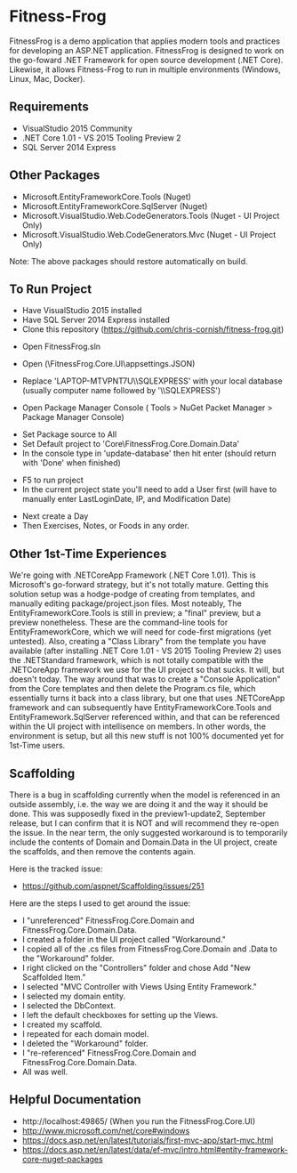 # Fitness-Frog

FitnessFrog is a demo application that applies modern tools and practices for developing an ASP.NET application. 
FitnessFrog is designed to work on the go-foward .NET Framework for open source development (.NET Core).
Likewise, it allows Fitness-Frog to run in multiple environments (Windows, Linux, Mac, Docker).

## Requirements   
* VisualStudio 2015 Community
* .NET Core 1.01 - VS 2015 Tooling Preview 2
* SQL Server 2014 Express

## Other Packages
* Microsoft.EntityFrameworkCore.Tools (Nuget)
* Microsoft.EntityFrameworkCore.SqlServer (Nuget)
* Microsoft.VisualStudio.Web.CodeGenerators.Tools (Nuget - UI Project Only)
* Microsoft.VisualStudio.Web.CodeGenerators.Mvc (Nuget - UI Project Only)

Note:
The above packages should restore automatically on build.

## To Run Project
* Have VisualStudio 2015 installed
* Have SQL Server 2014 Express installed
* Clone this repository (https://github.com/chris-cornish/fitness-frog.git)
- Open FitnessFrog.sln
* Open (\FitnessFrog.Core.UI\appsettings.JSON)
- Replace 'LAPTOP-MTVPNT7U\\\SQLEXPRESS' with your local database (usually computer name followed by '\\\SQLEXPRESS')
* Open Package Manager Console ( Tools > NuGet Packet Manager > Package Manager Console)
- Set Package source to All
- Set Default project to 'Core\FitnessFrog.Core.Domain.Data'
- In the console type in 'update-database' then hit enter (should return with 'Done' when finished)
* F5 to run project
* In the current project state you'll need to add a User first (will have to manually enter LastLoginDate, IP, and Modification Date)
- Next create a Day
- Then Exercises, Notes, or Foods in any order.

## Other 1st-Time Experiences
We're going with .NETCoreApp Framework (.NET Core 1.01).  This is Microsoft's go-forward strategy, but it's not
totally mature.  Getting this solution setup was a hodge-podge of creating from templates, and manually
editing package/project.json files.  Most noteably, The EntityFrameworkCore.Tools is still in preview; a "final"
preview, but a preview nonetheless.  These are the command-line tools for EntityFrameworkCore, which we will
need for code-first migrations (yet untested). Also, creating a "Class Library" from the template you have
available (after installing .NET Core 1.01 - VS 2015 Tooling Preview 2) uses the .NETStandard framework, which
is not totally compatible with the .NETCoreApp framework we use for the UI project so that sucks. It will,
but doesn't today. The way around that was to create a "Console Application" from the Core templates and then
delete the Program.cs file, which essentially turns it back into a class library, but one that uses .NETCoreApp
framework and can subsequently have EntityFrameworkCore.Tools and EntityFramework.SqlServer referenced within,
and that can be referenced within the UI project with intellisence on members.  In other words, the environment
is setup, but all this new stuff is not 100% documented yet for 1st-Time users.

## Scaffolding
There is a bug in scaffolding currently when the model is referenced in an outside assembly, i.e. the way
we are doing it and the way it should be done. This was supposedly fixed in the preview1-update2, September
release, but I can confirm that it is NOT and will recommend they re-open the issue. In the near term, the
only suggested workaround is to temporarily include the contents of Domain and Domain.Data in the UI project,
create the scaffolds, and then remove the contents again.

Here is the tracked issue:
* https://github.com/aspnet/Scaffolding/issues/251

Here are the steps I used to get around the issue:
* I "unreferenced" FitnessFrog.Core.Domain and FitnessFrog.Core.Domain.Data.
* I created a folder in the UI project called "Workaround."
* I copied all of the .cs files from FitnessFrog.Core.Domain and .Data to the "Workaround" folder.
* I right clicked on the "Controllers" folder and chose Add "New Scaffolded Item."
* I selected "MVC Controller with Views Using Entity Framework."
* I selected my domain entity.
* I selected the DbContext.
* I left the default checkboxes for setting up the Views.
* I created my scaffold.
* I repeated for each domain model.
* I deleted the "Workaround" folder.
* I "re-referenced" FitnessFrog.Core.Domain and FitnessFrog.Core.Domain.Data.
* All was well.

## Helpful Documentation
* http://localhost:49865/ (When you run the FitnessFrog.Core.UI)
* http://www.microsoft.com/net/core#windows
* https://docs.asp.net/en/latest/tutorials/first-mvc-app/start-mvc.html
* https://docs.asp.net/en/latest/data/ef-mvc/intro.html#entity-framework-core-nuget-packages
